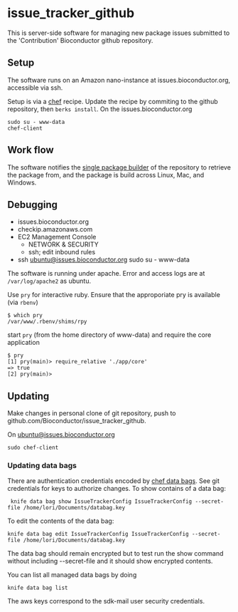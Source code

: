 # issue\_tracker\_github

This is server-side software for managing new package issues submitted
to the 'Contribution' Bioconductor github repository.

## Setup

The software runs on an Amazon nano-instance at
issues.bioconductor.org, accessible via ssh.

Setup is via a [chef][] recipe. Update the recipe by commiting to the
github repository, then `berks install`. On the
issues.bioconductor.org

    sudo su - www-data
    chef-client

## Work flow

The software notifies the [single package builder][] of the repository
to retrieve the package from, and the package is build across Linux,
Mac, and Windows.

## Debugging

- issues.bioconductor.org
- checkip.amazonaws.com
- EC2 Management Console
  - NETWORK & SECURITY
  - ssh; edit inbound rules
- ssh ubuntu@issues.bioconductor.org
  sudo su - www-data

The software is running under apache. Error and access logs are at
`/var/log/apache2` as ubuntu.

Use `pry` for interactive ruby. Ensure that the approporiate pry is
available (via `rbenv`)

    $ which pry
    /var/www/.rbenv/shims/rpy
    
start `pry` (from the home directory of www-data) and require the core
application

    $ pry
    [1] pry(main)> require_relative './app/core'
    => true
    [2] pry(main)> 

## Updating

Make changes in personal clone of git repository, push to
github.com/Bioconductor/issue_tracker_github.

On ubuntu@issues.bioconductor.org

    sudo chef-client


### Updating data bags

There are authentication credentials encoded by [chef data bags][]. 
See git credentials for keys to authorize changes. 
To show contains of a data bag:

     knife data bag show IssueTrackerConfig IssueTrackerConfig --secret-file /home/lori/Documents/databag.key

To edit the contents of the data bag: 

    knife data bag edit IssueTrackerConfig IssueTrackerConfig --secret-file /home/lori/Documents/databag.key 
    
The data bag should remain encrypted but to test run the show command without including --secret-file 
and it should show encrypted contents. 

You can list all managed data bags by doing 

    knife data bag list
    
The aws keys correspond to the sdk-mail user security credentials.


[chef]: https://github.com/Bioconductor/issue_tracker_github_cookbook
[single package builder]: https://staging.bioconductor.org:8000.
[chef data bags]: https://docs.chef.io/knife_data_bag.html
